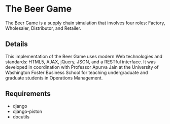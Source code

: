 The Beer Game
=============
The Beer Game is a supply chain simulation that involves
four roles: Factory, Wholesaler, Distributor, and Retailer.

Details
-------
This implementation of the Beer Game uses modern Web technologies
and standards: HTML5, AJAX, jQuery, JSON, and a RESTful interface.
It was developed in coordination with Professor Apurva Jain at
the University of Washington Foster Business School for teaching
undergraduate and graduate students in Operations Management.

Requirements
------------
+ django
+ django-piston
+ docutils
